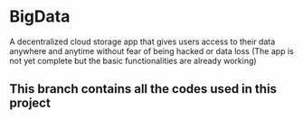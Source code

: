 # BigData
A decentralized cloud storage app that gives users access to their data anywhere and anytime without fear of being hacked or data loss (The app is not yet complete but the basic functionalities are already working)

## This branch contains all the codes used in this project
